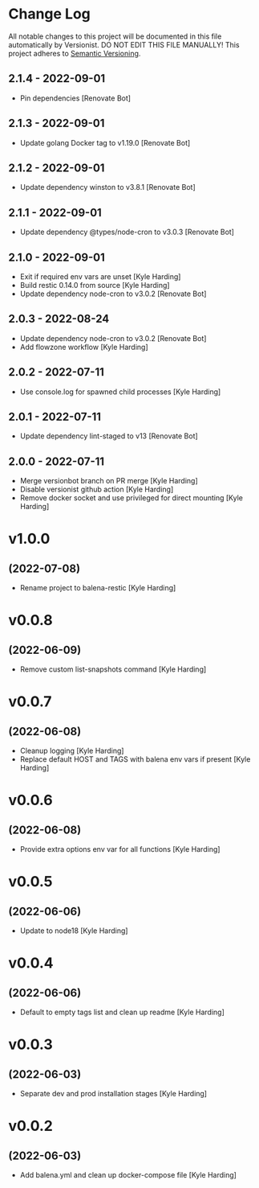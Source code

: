 # Change Log

All notable changes to this project will be documented in this file
automatically by Versionist. DO NOT EDIT THIS FILE MANUALLY!
This project adheres to [Semantic Versioning](http://semver.org/).

## 2.1.4 - 2022-09-01

* Pin dependencies [Renovate Bot]

## 2.1.3 - 2022-09-01

* Update golang Docker tag to v1.19.0 [Renovate Bot]

## 2.1.2 - 2022-09-01

* Update dependency winston to v3.8.1 [Renovate Bot]

## 2.1.1 - 2022-09-01

* Update dependency @types/node-cron to v3.0.3 [Renovate Bot]

## 2.1.0 - 2022-09-01

* Exit if required env vars are unset [Kyle Harding]
* Build restic 0.14.0 from source [Kyle Harding]
* Update dependency node-cron to v3.0.2 [Renovate Bot]

## 2.0.3 - 2022-08-24

* Update dependency node-cron to v3.0.2 [Renovate Bot]
* Add flowzone workflow [Kyle Harding]

## 2.0.2 - 2022-07-11

* Use console.log for spawned child processes [Kyle Harding]

## 2.0.1 - 2022-07-11

* Update dependency lint-staged to v13 [Renovate Bot]

## 2.0.0 - 2022-07-11

* Merge versionbot branch on PR merge [Kyle Harding]
* Disable versionist github action [Kyle Harding]
* Remove docker socket and use privileged for direct mounting [Kyle Harding]

# v1.0.0
## (2022-07-08)

* Rename project to balena-restic [Kyle Harding]

# v0.0.8
## (2022-06-09)

* Remove custom list-snapshots command [Kyle Harding]

# v0.0.7
## (2022-06-08)

* Cleanup logging [Kyle Harding]
* Replace default HOST and TAGS with balena env vars if present [Kyle Harding]

# v0.0.6
## (2022-06-08)

* Provide extra options env var for all functions [Kyle Harding]

# v0.0.5
## (2022-06-06)

* Update to node18 [Kyle Harding]

# v0.0.4
## (2022-06-06)

* Default to empty tags list and clean up readme [Kyle Harding]

# v0.0.3
## (2022-06-03)

* Separate dev and prod installation stages [Kyle Harding]

# v0.0.2
## (2022-06-03)

* Add balena.yml and clean up docker-compose file [Kyle Harding]
